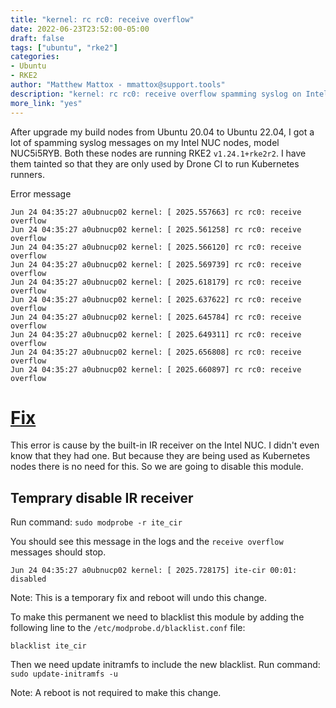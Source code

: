 ```yaml
---
title: "kernel: rc rc0: receive overflow"
date: 2022-06-23T23:52:00-05:00
draft: false
tags: ["ubuntu", "rke2"]
categories:
- Ubuntu
- RKE2
author: "Matthew Mattox - mmattox@support.tools"
description: "kernel: rc rc0: receive overflow spamming syslog on Intel NUC nodes"
more_link: "yes"
---
```


After upgrade my build nodes from Ubuntu 20.04 to Ubuntu 22.04, I got a lot of spamming syslog messages on my Intel NUC nodes, model NUC5i5RYB. Both these nodes are running RKE2 `v1.24.1+rke2r2`. I have them tainted so that they are only used by Drone CI to run Kubernetes runners.

Error message
```
Jun 24 04:35:27 a0ubnucp02 kernel: [ 2025.557663] rc rc0: receive overflow
Jun 24 04:35:27 a0ubnucp02 kernel: [ 2025.561258] rc rc0: receive overflow
Jun 24 04:35:27 a0ubnucp02 kernel: [ 2025.566120] rc rc0: receive overflow
Jun 24 04:35:27 a0ubnucp02 kernel: [ 2025.569739] rc rc0: receive overflow
Jun 24 04:35:27 a0ubnucp02 kernel: [ 2025.618179] rc rc0: receive overflow
Jun 24 04:35:27 a0ubnucp02 kernel: [ 2025.637622] rc rc0: receive overflow
Jun 24 04:35:27 a0ubnucp02 kernel: [ 2025.645784] rc rc0: receive overflow
Jun 24 04:35:27 a0ubnucp02 kernel: [ 2025.649311] rc rc0: receive overflow
Jun 24 04:35:27 a0ubnucp02 kernel: [ 2025.656808] rc rc0: receive overflow
Jun 24 04:35:27 a0ubnucp02 kernel: [ 2025.660897] rc rc0: receive overflow
```

<!--more-->
# [Fix](#fix)

This error is cause by the built-in IR receiver on the Intel NUC. I didn't even know that they had one. But because they are being used as Kubernetes nodes there is no need for this. So we are going to disable this module.

## Temprary disable IR receiver
Run command: `sudo modprobe -r ite_cir`

You should see this message in the logs and the `receive overflow` messages should stop.
```
Jun 24 04:35:27 a0ubnucp02 kernel: [ 2025.728175] ite-cir 00:01: disabled
```

Note: This is a temporary fix and reboot will undo this change. 

To make this permanent we need to blacklist this module by adding the following line to the `/etc/modprobe.d/blacklist.conf` file:
```
blacklist ite_cir
```

Then we need update initramfs to include the new blacklist. Run command: `sudo update-initramfs -u`

Note: A reboot is not required to make this change.